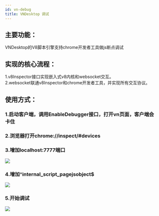 ```yaml
---
id: vn-debug
title: VNDesktop 调试
---
```


## 主要功能：   
VNDesktop的V8脚本引擎支持chrome开发者工具做js断点调试   

## 实现的核心流程：     
1.v8Inspector接口实现嵌入式v8内核和websocket交互。   
2.websocket联通v8Inspector和chrome开发者工具，并实现所有交互协议。   

## 使用方式：

### 1.启动客户端，调用EnableDebugger接口，打开vn页面，客户端会卡住

### 2.浏览器打开chrome://inspect/#devices

### 3.增加localhost:7777端口

![](https://videonative.io/img/vn_debug_1.png)

### 4.增加^internal_script_pagejsobject$

![](https://videonative.io/img/vn_debug_2.png)

### 5.开始调试

![](https://videonative.io/img/vn_debug_3.png)
